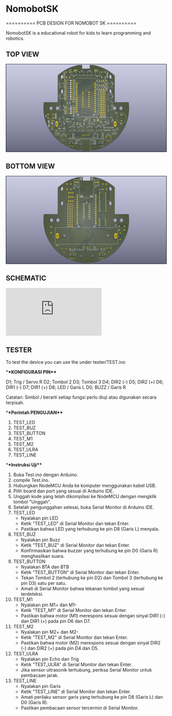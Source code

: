 # NomobotSK

========== PCB DESIGN FOR NOMOBOT SK ==========

NomobotSK is a educational robot for kids to learn programming and robotics.

## TOP VIEW

![Alt text](https://github.com/edantoni96/NomobotSK/blob/main/docs/NomobotSK_TOP.jpg)

## BOTTOM VIEW

![Alt text](https://github.com/edantoni96/NomobotSK/blob/main/docs/NomobotSK_BOTTOM.jpg)

## SCHEMATIC

![Alt text](https://github.com/edantoni96/NomobotSK/blob/main/docs/schematic.pdf)

## TESTER

To test the device you can use the under tester/TEST.ino

\***\*KONFIGURASI PIN\*\***

D1; Trig / Servo R
D2; Tombol 2
D3; Tombol 3
D4; DIR2 (-)
D5; DIR2 (+)
D6; DIR1 (-)
D7; DIR1 (+)
D8; LED / Garis L
D0; BUZZ / Garis R

Catatan: Simbol / berarti setiap fungsi perlu diuji atau digunakan secara terpisah.

\***\*Perintah PENGUJIAN\*\***

1. TEST_LED
2. TEST_BUZ
3. TEST_BUTTON
4. TEST_M1
5. TEST_M2
6. TEST_ULRA
7. TEST_LINE

\***\*Instruksi Uji\*\***

1. Buka Test.ino dengan Arduino.
2. compile Test.ino.
3. Hubungkan NodeMCU Anda ke komputer menggunakan kabel USB.
4. Pilih board dan port yang sesuai di Arduino IDE.
5. Unggah kode yang telah dikompilasi ke NodeMCU dengan mengklik tombol "Unggah".
6. Setelah pengunggahan selesai, buka Serial Monitor di Arduino IDE.
7. TEST_LED
   - Nyalakan pin LED
   - Ketik "TEST_LED" di Serial Monitor dan tekan Enter.
   - Pastikan bahwa LED yang terhubung ke pin D8 (Garis L) menyala.
8. TEST_BUZ
   - Nyalakan pin Buzz
   - Ketik "TEST_BUZ" di Serial Monitor dan tekan Enter.
   - Konfirmasikan bahwa buzzer yang terhubung ke pin D0 (Garis R) menghasilkan suara.
9. TEST_BUTTON
   - Nyalakan BTA dan BTB
   - Ketik "TEST_BUTTON" di Serial Monitor dan tekan Enter.
   - Tekan Tombol 2 (terhubung ke pin D2) dan Tombol 3 (terhubung ke pin D3) satu per satu.
   - Amati di Serial Monitor bahwa tekanan tombol yang sesuai terdeteksi.
10. TEST_M1
    - Nyalakan pin M1+ dan M1-
    - Ketik "TEST_M1" di Serial Monitor dan tekan Enter.
    - Pastikan bahwa motor (M1) merespons sesuai dengan sinyal DIR1 (-) dan DIR1 (+) pada pin D6 dan D7.
11. TEST_M2
    - Nyalakan pin M2+ dan M2-
    - Ketik "TEST_M2" di Serial Monitor dan tekan Enter.
    - Pastikan bahwa motor (M2) merespons sesuai dengan sinyal DIR2 (-) dan DIR2 (+) pada pin D4 dan D5.
12. TEST_ULRA
    - Nyalakan pin Echo dan Trig
    - Ketik "TEST_ULRA" di Serial Monitor dan tekan Enter.
    - Jika sensor ultrasonik terhubung, periksa Serial Monitor untuk pembacaan jarak.
13. TEST_LINE
    - Nyalakan pin Garis
    - Ketik "TEST_LINE" di Serial Monitor dan tekan Enter.
    - Amati perilaku sensor garis yang terhubung ke pin D8 (Garis L) dan D0 (Garis R).
    - Pastikan pembacaan sensor tercermin di Serial Monitor.
